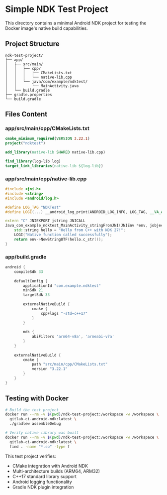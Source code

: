 # Simple NDK Test Project

This directory contains a minimal Android NDK project for testing the Docker image's native build capabilities.

## Project Structure

```
ndk-test-project/
├── app/
│   ├── src/main/
│   │   ├── cpp/
│   │   │   ├── CMakeLists.txt
│   │   │   └── native-lib.cpp
│   │   └── java/com/example/ndktest/
│   │       └── MainActivity.java
│   └── build.gradle
├── gradle.properties
└── build.gradle
```

## Files Content

### app/src/main/cpp/CMakeLists.txt
```cmake
cmake_minimum_required(VERSION 3.22.1)
project("ndktest")

add_library(native-lib SHARED native-lib.cpp)

find_library(log-lib log)
target_link_libraries(native-lib ${log-lib})
```

### app/src/main/cpp/native-lib.cpp
```cpp
#include <jni.h>
#include <string>
#include <android/log.h>

#define LOG_TAG "NDKTest"
#define LOGI(...) __android_log_print(ANDROID_LOG_INFO, LOG_TAG, __VA_ARGS__)

extern "C" JNIEXPORT jstring JNICALL
Java_com_example_ndktest_MainActivity_stringFromJNI(JNIEnv *env, jobject /* this */) {
    std::string hello = "Hello from C++ with NDK 27!";
    LOGI("Native function called successfully");
    return env->NewStringUTF(hello.c_str());
}
```

### app/build.gradle
```gradle
android {
    compileSdk 33
    
    defaultConfig {
        applicationId "com.example.ndktest"
        minSdk 21
        targetSdk 33
        
        externalNativeBuild {
            cmake {
                cppFlags "-std=c++17"
            }
        }
        
        ndk {
            abiFilters 'arm64-v8a', 'armeabi-v7a'
        }
    }
    
    externalNativeBuild {
        cmake {
            path "src/main/cpp/CMakeLists.txt"
            version "3.22.1"
        }
    }
}
```

## Testing with Docker

```bash
# Build the test project
docker run --rm -v $(pwd)/ndk-test-project:/workspace -w /workspace \
  gitlab-ci-android-ndk:latest \
  ./gradlew assembleDebug

# Verify native library was built
docker run --rm -v $(pwd)/ndk-test-project:/workspace -w /workspace \
  gitlab-ci-android-ndk:latest \
  find . -name "*.so" -type f
```

This test project verifies:
- CMake integration with Android NDK
- Multi-architecture builds (ARM64, ARM32)
- C++17 standard library support
- Android logging functionality
- Gradle NDK plugin integration